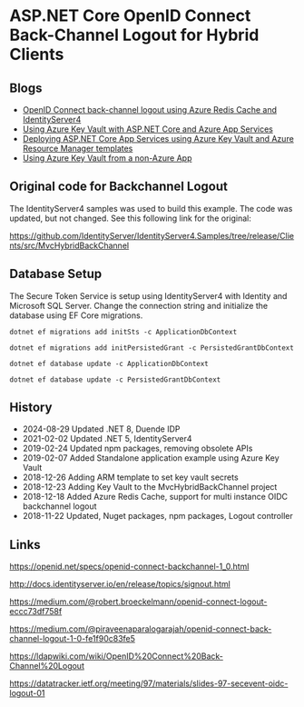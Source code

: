# ASP.NET Core OpenID Connect Back-Channel Logout for Hybrid Clients

## Blogs

<ul>
	<li><a href="https://damienbod.com/2018/12/18/openid-connect-back-channel-logout-using-azure-redis-cache-and-identityserver4/">OpenID Connect back-channel logout using Azure Redis Cache and IdentityServer4</a></li>
	<li><a href="https://damienbod.com/2018/12/23/using-azure-key-vault-with-asp-net-core-and-azure-app-services/">Using Azure Key Vault with ASP.NET Core and Azure App Services</a></li>
	<li><a href="https://damienbod.com/2019/01/07/deploying-asp-net-core-app-services-using-azure-key-vault-and-azure-resource-manager-templates/">Deploying ASP.NET Core App Services using Azure Key Vault and Azure Resource Manager templates</a></li>
    <li><a href="https://damienbod.com/2019/02/07/using-azure-key-vault-from-an-non-azure-app/">Using Azure Key Vault from a non-Azure App</a></li>
</ul>

## Original code for Backchannel Logout

The IdentityServer4 samples was used to build this example. The code was updated, but not changed. See this following link for the original:

https://github.com/IdentityServer/IdentityServer4.Samples/tree/release/Clients/src/MvcHybridBackChannel

## Database Setup

The Secure Token Service is setup using IdentityServer4 with Identity and Microsoft SQL Server. Change the connection string and initialize the database using EF Core migrations. 

```
dotnet ef migrations add initSts -c ApplicationDbContext

dotnet ef migrations add initPersistedGrant -c PersistedGrantDbContext

dotnet ef database update -c ApplicationDbContext

dotnet ef database update -c PersistedGrantDbContext
```

## History

- 2024-08-29 Updated .NET 8, Duende IDP
- 2021-02-02 Updated .NET 5, IdentityServer4
- 2019-02-24 Updated npm packages, removing obsolete APIs
- 2019-02-07 Added Standalone application example using Azure Key Vault
- 2018-12-26 Adding ARM template to set key vault secrets
- 2018-12-23 Adding Key Vault to the MvcHybridBackChannel project
- 2018-12-18 Added Azure Redis Cache, support for multi instance OIDC backchannel logout
- 2018-11-22 Updated, Nuget packages, npm packages, Logout controller

## Links

https://openid.net/specs/openid-connect-backchannel-1_0.html

http://docs.identityserver.io/en/release/topics/signout.html

https://medium.com/@robert.broeckelmann/openid-connect-logout-eccc73df758f

https://medium.com/@piraveenaparalogarajah/openid-connect-back-channel-logout-1-0-fe1f90c83fe5

https://ldapwiki.com/wiki/OpenID%20Connect%20Back-Channel%20Logout

https://datatracker.ietf.org/meeting/97/materials/slides-97-secevent-oidc-logout-01
